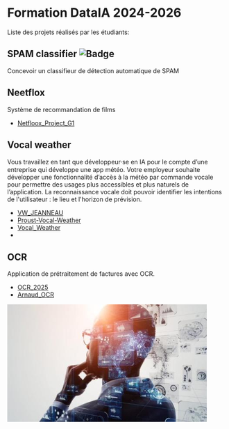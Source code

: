 # Formation DataIA 2024-2026

Liste des projets réalisés par les étudiants:

## SPAM classifier ![Badge](https://camo.githubusercontent.com/948775c5d78b009138dc214a6d2f97f96b5182f3969346ad29474fbbe0f547a0/68747470733a2f2f696d672e736869656c64732e696f2f62616467652f507974686f6e2d3337373641423f6c6f676f3d707974686f6e266c6f676f436f6c6f723d666666)

Concevoir un classifieur de détection automatique de SPAM

## Neetflox
Système de recommandation de films
- [Netfloox_Project_G1](https://github.com/data-IA-2024/Netfloox_Project_G1)


## Vocal weather
Vous travaillez en tant que développeur⸱se en IA pour le compte d’une entreprise qui développe une app météo.
Votre employeur souhaite développer une fonctionnalité d’accès à la météo par commande vocale pour permettre des usages plus accessibles et plus naturels de l’application.
La reconnaissance vocale doit pouvoir identifier les intentions de l'utilisateur : le lieu et l'horizon de prévision.
- [VW_JEANNEAU](https://github.com/data-IA-2024/VW_JEANNEAU)
- [Proust-Vocal-Weather](https://github.com/data-IA-2024/Proust-Vocal-Weather)
- [Vocal_Weather](https://github.com/data-IA-2024/Vocal_Weather)
- 

## OCR
Application de prétraitement de factures avec OCR.  
- [OCR_2025](https://github.com/data-IA-2024/OCR_2025)
- [Arnaud_OCR](https://github.com/data-IA-2024/Arnaud_OCR)

![developpeur_en_intelligence_artificielle.jpg](developpeur_en_intelligence_artificielle.jpg)
